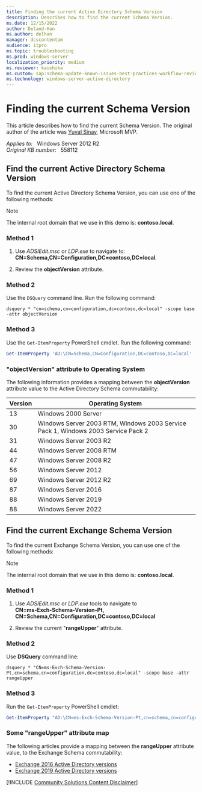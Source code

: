 ```yaml
---
title: Finding the current Active Directory Schema Version
description: Describes how to find the current Schema Version.
ms.date: 12/15/2022
author: Deland-Han
ms.author: delhan
manager: dcscontentpm
audience: itpro
ms.topic: troubleshooting
ms.prod: windows-server
localization_priority: medium
ms.reviewer: kaushika
ms.custom: sap:schema-update-known-issues-best-practices-workflow-review, csstroubleshoot
ms.technology: windows-server-active-directory
---
```

# Finding the current Schema Version

This article describes how to find the current Schema Version. The original author of the article was [Yuval Sinay](https://mvp.microsoft.com/en-US/PublicProfile/7674?fullName=Yuval%20Sinay), Microsoft MVP.

_Applies to:_ &nbsp; Windows Server 2012 R2  
_Original KB number:_ &nbsp; 558112

## Find the current Active Directory Schema Version

To find the current Active Directory Schema Version, you can use one of the following methods:  

> [!Note]
> The internal root domain that we use in this demo is: **contoso.local**.

### Method 1

1. Use *ADSIEdit.msc* or *LDP.exe* to navigate to:  
    **CN=Schema,CN=Configuration,DC=contoso,DC=local**.

2. Review the **objectVersion** attribute.

### Method 2

Use the `DSQuery` command line. Run the following command:

```console
dsquery * "cn=schema,cn=configuration,dc=contoso,dc=local" -scope base -attr objectVersion
```

### Method 3

Use the `Get-ItemProperty` PowerShell cmdlet. Run the following command:

```powershell
Get-ItemProperty 'AD:\CN=Schema,CN=Configuration,DC=contoso,DC=local' -Name objectVersion
```

### "objectVersion" attribute to Operating System

The following information provides a mapping between the **objectVersion** attribute value to the Active Directory Schema commutability:

| Version | Operating System |
|---|---|
|13|Windows 2000 Server|
|30|Windows Server 2003 RTM, Windows 2003 Service Pack 1, Windows 2003 Service Pack 2| 
|31|Windows Server 2003 R2|
|44|Windows Server 2008 RTM|
|47|Windows Server 2008 R2|
|56|Windows Server 2012|
|69|Windows Server 2012 R2|
|87|Windows Server 2016|
|88|Windows Server 2019|
|88|Windows Server 2022|

## Find the current Exchange Schema Version

To find the current Exchange Schema Version, you can use one of the following methods:  

>[!Note]
>The internal root domain that we use in this demo is: **contoso.local**.

### Method 1

1. Use *ADSIEdit.msc* or *LDP.exe* tools to navigate to  
   **CN=ms-Exch-Schema-Version-Pt, CN=Schema,CN=Configuration,DC=contoso,DC=local**

2. Review the current "**rangeUpper**" attribute.

### Method 2

Use **DSQuery** command line:

```console
dsquery * "CN=ms-Exch-Schema-Version-Pt,cn=schema,cn=configuration,dc=contoso,dc=local" -scope base -attr rangeUpper
```

### Method 3

Run the `Get-ItemProperty` PowerShell cmdlet:

```powershell
Get-ItemProperty "AD:\CN=ms-Exch-Schema-Version-Pt,cn=schema,cn=configuration,$((get-addomain).DistinguishedName)" -Name rangeUpper
```

### Some "rangeUpper" attribute map

The following articles provide a mapping between the **rangeUpper** attribute value, to the Exchange Schema commutability:

- [Exchange 2016 Active Directory versions](/exchange/plan-and-deploy/prepare-ad-and-domains?view=exchserver-2016&preserve-view=true#exchange-2016-active-directory-versions)
- [Exchange 2019 Active Directory versions](/exchange/plan-and-deploy/prepare-ad-and-domains?view=exchserver-2019&preserve-view=true#exchange-2019-active-directory-versions)

[!INCLUDE [Community Solutions Content Disclaimer](../../includes/community-solutions-content-disclaimer.md)]
